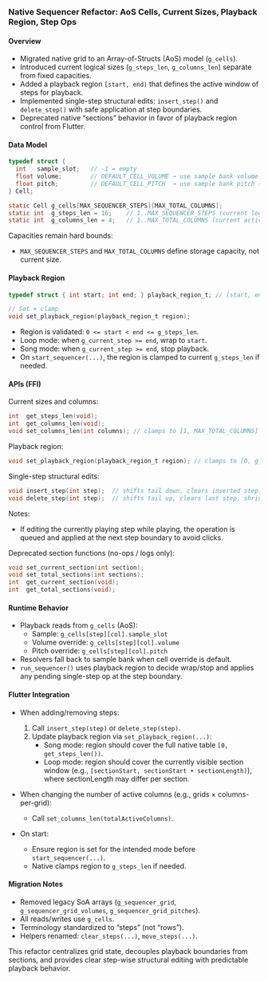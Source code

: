 ### Native Sequencer Refactor: AoS Cells, Current Sizes, Playback Region, Step Ops

#### Overview
- Migrated native grid to an Array-of-Structs (AoS) model (`g_cells`).
- Introduced current logical sizes (`g_steps_len`, `g_columns_len`) separate from fixed capacities.
- Added a playback region `[start, end)` that defines the active window of steps for playback.
- Implemented single-step structural edits: `insert_step()` and `delete_step()` with safe application at step boundaries.
- Deprecated native “sections” behavior in favor of playback region control from Flutter.

#### Data Model
```c
typedef struct {
  int   sample_slot;   // -1 = empty
  float volume;        // DEFAULT_CELL_VOLUME → use sample bank volume
  float pitch;         // DEFAULT_CELL_PITCH  → use sample bank pitch (ratio)
} Cell;

static Cell g_cells[MAX_SEQUENCER_STEPS][MAX_TOTAL_COLUMNS];
static int  g_steps_len = 16;    // 1..MAX_SEQUENCER_STEPS (current logical steps)
static int  g_columns_len = 4;   // 1..MAX_TOTAL_COLUMNS (current active columns)
```

Capacities remain hard bounds:
- `MAX_SEQUENCER_STEPS` and `MAX_TOTAL_COLUMNS` define storage capacity, not current size.

#### Playback Region
```c
typedef struct { int start; int end; } playback_region_t; // [start, end), end exclusive

// Set + clamp
void set_playback_region(playback_region_t region);
```
- Region is validated: `0 <= start < end <= g_steps_len`.
- Loop mode: when `g_current_step >= end`, wrap to `start`.
- Song mode: when `g_current_step >= end`, stop playback.
- On `start_sequencer(...)`, the region is clamped to current `g_steps_len` if needed.

#### APIs (FFI)
Current sizes and columns:
```c
int  get_steps_len(void);
int  get_columns_len(void);
void set_columns_len(int columns); // clamps to [1, MAX_TOTAL_COLUMNS]
```

Playback region:
```c
void set_playback_region(playback_region_t region); // clamps to [0, g_steps_len]
```

Single-step structural edits:
```c
void insert_step(int step);  // shifts tail down, clears inserted step, grows g_steps_len (≤ capacity)
void delete_step(int step);  // shifts tail up, clears last step, shrinks g_steps_len (≥ 1)
```

Notes:
- If editing the currently playing step while playing, the operation is queued and applied at the next step boundary to avoid clicks.

Deprecated section functions (no-ops / logs only):
```c
void set_current_section(int section);
void set_total_sections(int sections);
int  get_current_section(void);
int  get_total_sections(void);
```

#### Runtime Behavior
- Playback reads from `g_cells` (AoS):
  - Sample: `g_cells[step][col].sample_slot`
  - Volume override: `g_cells[step][col].volume`
  - Pitch override: `g_cells[step][col].pitch`
- Resolvers fall back to sample bank when cell override is default.
- `run_sequencer()` uses playback region to decide wrap/stop and applies any pending single-step op at the step boundary.

#### Flutter Integration
- When adding/removing steps:
  1) Call `insert_step(step)` or `delete_step(step)`.
  2) Update playback region via `set_playback_region(...)`:
     - Song mode: region should cover the full native table `[0, get_steps_len())`.
     - Loop mode: region should cover the currently visible section window
       (e.g., `[sectionStart, sectionStart + sectionLength)`), where sectionLength may differ per section.

- When changing the number of active columns (e.g., grids × columns-per-grid):
  - Call `set_columns_len(totalActiveColumns)`.

- On start:
  - Ensure region is set for the intended mode before `start_sequencer(...)`.
  - Native clamps region to `g_steps_len` if needed.

#### Migration Notes
- Removed legacy SoA arrays (`g_sequencer_grid`, `g_sequencer_grid_volumes`, `g_sequencer_grid_pitches`).
- All reads/writes use `g_cells`.
- Terminology standardized to “steps” (not “rows”).
- Helpers renamed: `clear_steps(...)`, `move_steps(...)`.

This refactor centralizes grid state, decouples playback boundaries from sections, and provides clear step-wise structural editing with predictable playback behavior.


